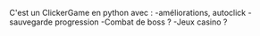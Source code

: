 C'est un ClickerGame en python avec :
-améliorations, autoclick
-sauvegarde progression
-Combat de boss ?
-Jeux casino ?
